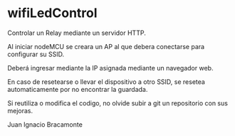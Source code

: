 # wifiLedControl

Controlar un Relay mediante un servidor HTTP.

Al iniciar nodeMCU se creara un AP al que debera conectarse para configurar su SSID.

Deberá ingresar mediante la IP asignada mediante un navegador web.

En caso de resetearse o llevar el dispositivo a otro SSID, se resetea automaticamente por no encontrar la guardada.

Si reutiliza o modifica el codigo, no olvide subir a git un repositorio con sus mejoras.

Juan Ignacio Bracamonte
